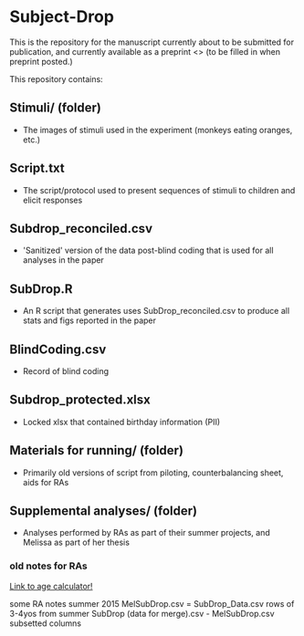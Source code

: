 # Subject-Drop

This is the repository for the manuscript currently about to be submitted for publication, and currently available as a preprint <<HERE>> (to be filled in when preprint posted.)

This repository contains:

## Stimuli/ (folder)

- The images of stimuli used in the experiment (monkeys eating oranges, etc.)

## Script.txt

- The script/protocol used to present sequences of stimuli to children and elicit responses

## Subdrop_reconciled.csv

- 'Sanitized' version of the data post-blind coding that is used for all analyses in the paper

## SubDrop.R

- An R script that generates uses SubDrop_reconciled.csv to produce all stats and figs reported in the paper

## BlindCoding.csv

- Record of blind coding


## Subdrop_protected.xlsx

- Locked xlsx that contained birthday information (PII)

## Materials for running/ (folder)

- Primarily old versions of script from piloting, counterbalancing sheet, aids for RAs

## Supplemental analyses/ (folder)

- Analyses performed by RAs as part of their summer projects, and Melissa as part of her thesis

### old notes for RAs
<a href="http://www.calculator.net/age-calculator.html">Link to age calculator!</a>


some RA notes summer 2015
MelSubDrop.csv = SubDrop_Data.csv rows of 3-4yos from summer
SubDrop (data for merge).csv - MelSubDrop.csv subsetted columns